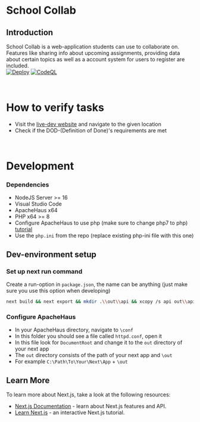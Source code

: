 # School Collab

## Introduction
School Collab is a web-application students can use to collaborate on.
Features like sharing info about upcoming assignments, providing data about certain topics as well as a account system for users to register are included.
<br>
[![Deploy](https://github.com/Elias-Traunbauer/school_collab/actions/workflows/deploy.yml/badge.svg?branch=master)](https://github.com/Elias-Traunbauer/school_collab/actions/workflows/deploy.yml)
[![CodeQL](https://github.com/Elias-Traunbauer/school_collab/actions/workflows/codeql.yml/badge.svg?branch=master)](https://github.com/Elias-Traunbauer/school_collab/actions/workflows/codeql.yml)

<br>

# How to verify tasks

- Visit the [live-dev website](https://school-collab.ga) and navigate to the given location
- Check if the DOD-(Definition of Done)'s requirements are met

<br>

# Development

### Dependencies
* NodeJS Server >= 16
* Visual Studio Code
* ApacheHaus x64
* PHP x64 >= 8
* Configure ApacheHaus to use php (make sure to change php7 to php) [tutorial](https://www.tutorialspoint.com/php7/php7_installation_windows_apache.htm)
* Use the `php.ini` from the repo (replace existing php-ini file with this one)

## Dev-environment setup
### Set up next run command
Create a run-option in `package.json`, the name can be anything (just make sure you use this option when developing)
```bash
next build && next export && mkdir .\\out\\api && xcopy /s api out\\api
```

### Configure ApacheHaus
* In your ApacheHaus directory, navigate to `\conf` <br>
* In this folder you should see a file called `httpd.conf`, open it <br>
* In this file look for `DocumentRoot` and change it to the `out` directory of your next app <br>
* The `out` directory consists of the path of your next app and `\out` <br>
* For example `C:\Path\To\Your\Next\App` + `\out` <br>

## Learn More

To learn more about Next.js, take a look at the following resources:

- [Next.js Documentation](https://nextjs.org/docs) - learn about Next.js features and API.
- [Learn Next.js](https://nextjs.org/learn) - an interactive Next.js tutorial.
